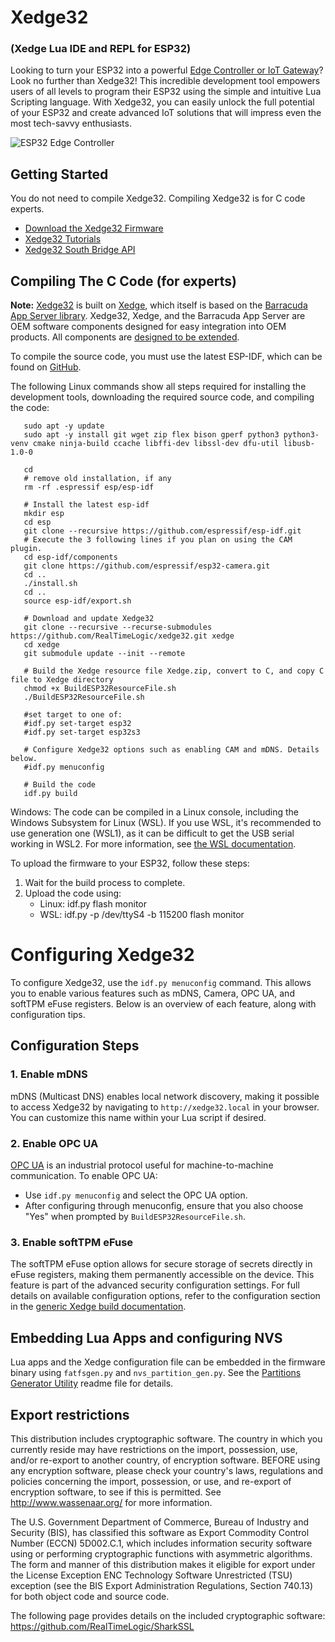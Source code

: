 # Xedge32

### (Xedge Lua IDE and REPL for ESP32)

Looking to turn your ESP32 into a powerful [Edge Controller or IoT Gateway](https://realtimelogic.com/products/edge-controller/)? Look no further than Xedge32! This incredible development tool empowers users of all levels to program their ESP32 using the simple and intuitive Lua Scripting language. With Xedge32, you can easily unlock the full potential of your ESP32 and create advanced IoT solutions that will impress even the most tech-savvy enthusiasts.

![ESP32 Edge Controller](https://realtimelogic.com/images/xedge/v1/Xedge.png)

## Getting Started

You do not need to compile Xedge32. Compiling Xedge32 is for C code experts.

* [Download the Xedge32 Firmware](https://realtimelogic.com/downloads/bas/ESP32/)
* [Xedge32 Tutorials](https://realtimelogic.com/xedge32-tutorials/)
* [Xedge32 South Bridge API](https://realtimelogic.com/ba/ESP32/)


## Compiling The C Code (for experts)

**Note:** [Xedge32](https://realtimelogic.com/ba/ESP32/) is built on [Xedge](https://realtimelogic.com/ba/doc/en/Xedge.html), which itself is based on the [Barracuda App Server library](https://realtimelogic.com/products/barracuda-application-server/). Xedge32, Xedge, and the Barracuda App Server are OEM software components designed for easy integration into OEM products. All components are [designed to be extended](https://realtimelogic.com/articles/Using-Lua-for-Embedded-Development-vs-Traditional-C-Code).


To compile the source code, you must use the latest ESP-IDF, which can be found on [GitHub](https://github.com/espressif/esp-idf).

The following Linux commands show all steps required for installing the development tools, downloading the required source code, and compiling the code:

```
   sudo apt -y update
   sudo apt -y install git wget zip flex bison gperf python3 python3-venv cmake ninja-build ccache libffi-dev libssl-dev dfu-util libusb-1.0-0

   cd
   # remove old installation, if any
   rm -rf .espressif esp/esp-idf

   # Install the latest esp-idf
   mkdir esp
   cd esp
   git clone --recursive https://github.com/espressif/esp-idf.git
   # Execute the 3 following lines if you plan on using the CAM plugin.
   cd esp-idf/components
   git clone https://github.com/espressif/esp32-camera.git
   cd ..
   ./install.sh
   cd ..
   source esp-idf/export.sh

   # Download and update Xedge32
   git clone --recursive --recurse-submodules https://github.com/RealTimeLogic/xedge32.git xedge
   cd xedge
   git submodule update --init --remote

   # Build the Xedge resource file Xedge.zip, convert to C, and copy C file to Xedge directory
   chmod +x BuildESP32ResourceFile.sh
   ./BuildESP32ResourceFile.sh

   #set target to one of:
   #idf.py set-target esp32
   #idf.py set-target esp32s3

   # Configure Xedge32 options such as enabling CAM and mDNS. Details below.
   #idf.py menuconfig

   # Build the code
   idf.py build
```

Windows: The code can be compiled in a Linux console, including the Windows Subsystem for Linux (WSL). If you use WSL, it's recommended to use generation one (WSL1), as it can be difficult to get the USB serial working in WSL2. For more information, see [the WSL documentation](https://docs.microsoft.com/en-us/windows/wsl/about).

To upload the firmware to your ESP32, follow these steps:

1. Wait for the build process to complete.
2. Upload the code using:
   - Linux: idf.py flash monitor
   - WSL: idf.py -p /dev/ttyS4 -b 115200 flash monitor


# Configuring Xedge32

To configure Xedge32, use the `idf.py menuconfig` command. This allows you to enable various features such as mDNS, Camera, OPC UA, and softTPM eFuse registers. Below is an overview of each feature, along with configuration tips.

## Configuration Steps

### 1. Enable mDNS

mDNS (Multicast DNS) enables local network discovery, making it possible to access Xedge32 by navigating to `http://xedge32.local` in your browser. You can customize this name within your Lua script if desired.

### 2. Enable OPC UA

[OPC UA](https://realtimelogic.com/products/opc-ua/) is an industrial protocol useful for machine-to-machine communication. To enable OPC UA:

- Use `idf.py menuconfig` and select the OPC UA option.
- After configuring through menuconfig, ensure that you also choose "Yes" when prompted by `BuildESP32ResourceFile.sh`.

### 3. Enable softTPM eFuse

The softTPM eFuse option allows for secure storage of secrets directly in eFuse registers, making them permanently accessible on the device. This feature is part of the advanced security configuration settings. For full details on available configuration options, refer to the configuration section in the [generic Xedge build documentation](https://realtimelogic.com/ba/examples/xedge/readme.html).

## Embedding Lua Apps and configuring NVS

Lua apps and the Xedge configuration file can be embedded in the firmware binary using `fatfsgen.py` and  `nvs_partition_gen.py`. See the [Partitions Generator Utility](partitions/README.md) readme file for details.

## Export restrictions

This distribution includes cryptographic software. The country in 
which you currently reside may have restrictions on the import, 
possession, use, and/or re-export to another country, of 
encryption software.  BEFORE using any encryption software, please 
check your country's laws, regulations and policies concerning the
import, possession, or use, and re-export of encryption software, to 
see if this is permitted.  See http://www.wassenaar.org/ for more
information.

The U.S. Government Department of Commerce, Bureau of Industry and
Security (BIS), has classified this software as Export Commodity
Control Number (ECCN) 5D002.C.1, which includes information security
software using or performing cryptographic functions with asymmetric
algorithms. The form and manner of this distribution makes it
eligible for export under the License Exception ENC Technology
Software Unrestricted (TSU) exception (see the BIS Export
Administration Regulations, Section 740.13) for both object code and
source code.

The following page provides details on the included cryptographic
software: https://github.com/RealTimeLogic/SharkSSL
